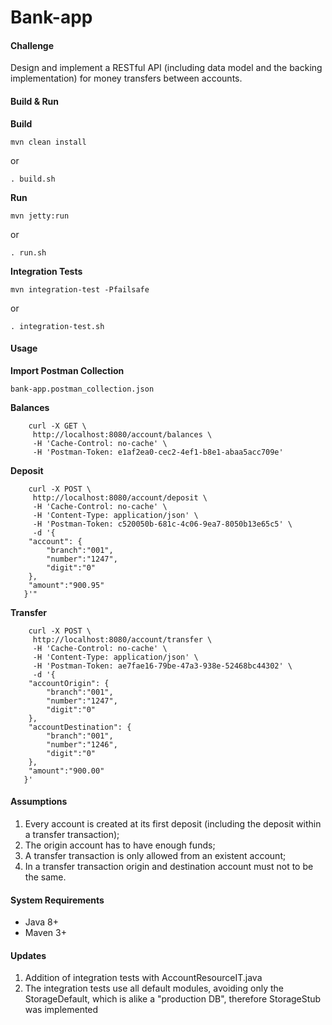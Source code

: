 # Bank-app

#### Challenge
Design and implement a RESTful API (including data model and the backing implementation) for
money transfers between accounts.

#### Build & Run

**Build**

```mvn clean install```

or  

```. build.sh```

**Run**

```mvn jetty:run```

or  

```. run.sh```

**Integration Tests**

```mvn integration-test -Pfailsafe```

or  

```. integration-test.sh```

#### Usage

**Import Postman Collection**

```bank-app.postman_collection.json```

**Balances**

```
    curl -X GET \
     http://localhost:8080/account/balances \
     -H 'Cache-Control: no-cache' \
     -H 'Postman-Token: e1af2ea0-cec2-4ef1-b8e1-abaa5acc709e'
```

**Deposit**

```
    curl -X POST \
     http://localhost:8080/account/deposit \
     -H 'Cache-Control: no-cache' \
     -H 'Content-Type: application/json' \
     -H 'Postman-Token: c520050b-681c-4c06-9ea7-8050b13e65c5' \
     -d '{
   	"account": {
   		"branch":"001",
   		"number":"1247",
   		"digit":"0"
   	},
   	"amount":"900.95"
   }'"
```
**Transfer**

```
    curl -X POST \
     http://localhost:8080/account/transfer \
     -H 'Cache-Control: no-cache' \
     -H 'Content-Type: application/json' \
     -H 'Postman-Token: ae7fae16-79be-47a3-938e-52468bc44302' \
     -d '{
   	"accountOrigin": {
   		"branch":"001",
   		"number":"1247",
   		"digit":"0"
   	},
   	"accountDestination": {
   		"branch":"001",
   		"number":"1246",
   		"digit":"0"
   	},
   	"amount":"900.00"
   }'
```

#### Assumptions

1. Every account is created at its first deposit (including the deposit within a transfer transaction);
2. The origin account has to have enough funds;
3. A transfer transaction is only allowed from an existent account;
4. In a transfer transaction origin and destination account must not to be the same.

#### System Requirements

- Java 8+
- Maven 3+

#### Updates

1. Addition of integration tests with AccountResourceIT.java
2. The integration tests use all default modules, avoiding only the StorageDefault, which is alike a "production DB", therefore StorageStub was implemented